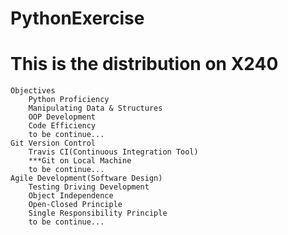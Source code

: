 ﻿# PythonExercise
# This is the distribution on X240
    Objectives 
        Python Proficiency  
        Manipulating Data & Structures  
        OOP Development  
        Code Efficiency
        to be continue... 
    Git Version Control
        Travis CI(Continuous Integration Tool)
        ***Git on Local Machine
        to be continue...
    Agile Development(Software Design)
        Testing Driving Development  
        Object Independence  
        Open-Closed Principle  
        Single Responsibility Principle  
        to be continue...
